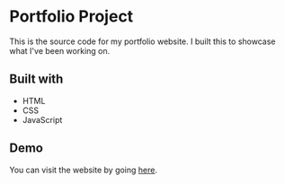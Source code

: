 # Portfolio Project

This is the source code for my portfolio website. I built this to showcase what I've been working on.

## Built with

* HTML
* CSS
* JavaScript

## Demo

You can visit the website by going [here](https://1-conor.github.io/Portfolio/).